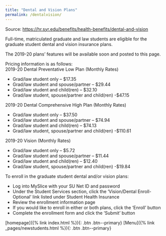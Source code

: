 ```yaml
---
title: "Dental and Vision Plans"
permalink: /dentalvision/
---  
```

  
Source: https://hr.syr.edu/benefits/health-benefits/dental-and-vision  

  
Full-time, matriculated graduate and law students are eligible for the graduate student dental and vision insurance plans.       
          
The 2019-20 plans’ features will be available soon and posted to this page.      
        
Pricing information is as follows:      
2019-20 Dental Preventative Low Plan (Monthly Rates)
- Grad/law student only – $17.35
- Grad/law student and spouse/partner – $29.44
- Grad/law student and child(ren) – $32.10
- Grad/law student, spouse/partner and child(ren) -$47.15    
         
2019-20 Dental Comprehensive High Plan (Monthly Rates)     
- Grad/law student only – $37.50
- Grad/law student and spouse/partner – $74.94
- Grad/law student and child(ren) – $74.13
- Grad/law student, spouse/partner and child(ren) -$110.61        

        
2019-20 Vision (Monthly Rates)
- Grad/law student only – $5.72
- Grad/law student and spouse/partner – $11.44
- Grad/law student and child(ren) – $12.40
- Grad/law student, spouse/partner and child(ren) -$19.84      

      
To enroll in the graduate student dental and/or vision plans:
- Log into MySlice with your SU Net ID and password
- Under the Student Services section, click the ‘Vision/Dental Enroll-Optional’ link listed under Student Health Insurance
- Review the enrollment information page
- If you would like to enroll in either or both plans, click the ‘Enroll’ button
- Complete the enrollment form and click the ‘Submit’ button    

       
         
                   
                            
[homepage]({% link index.html %}){: .btn .btn--primary}      [Menu]({% link _pages/newstudents.html %}){: .btn .btn--primary}   

